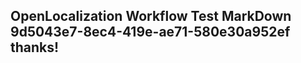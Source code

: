 <properties
ms.topic="hero-topic"
ms.test1="hero-topic"
ms.test2="test"/>

## OpenLocalization Workflow Test MarkDown 9d5043e7-8ec4-419e-ae71-580e30a952ef thanks!
